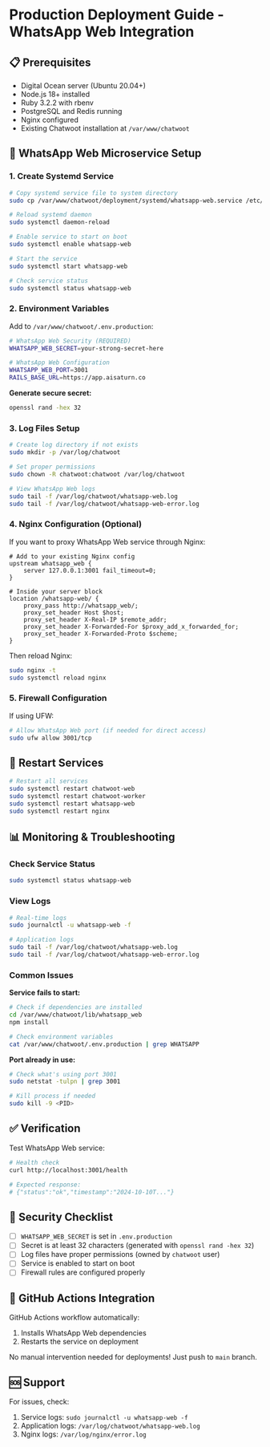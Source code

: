 # Production Deployment Guide - WhatsApp Web Integration

## 📋 Prerequisites

- Digital Ocean server (Ubuntu 20.04+)
- Node.js 18+ installed
- Ruby 3.2.2 with rbenv
- PostgreSQL and Redis running
- Nginx configured
- Existing Chatwoot installation at `/var/www/chatwoot`

## 🚀 WhatsApp Web Microservice Setup

### 1. Create Systemd Service

```bash
# Copy systemd service file to system directory
sudo cp /var/www/chatwoot/deployment/systemd/whatsapp-web.service /etc/systemd/system/

# Reload systemd daemon
sudo systemctl daemon-reload

# Enable service to start on boot
sudo systemctl enable whatsapp-web

# Start the service
sudo systemctl start whatsapp-web

# Check service status
sudo systemctl status whatsapp-web
```

### 2. Environment Variables

Add to `/var/www/chatwoot/.env.production`:

```bash
# WhatsApp Web Security (REQUIRED)
WHATSAPP_WEB_SECRET=your-strong-secret-here

# WhatsApp Web Configuration
WHATSAPP_WEB_PORT=3001
RAILS_BASE_URL=https://app.aisaturn.co
```

**Generate secure secret:**
```bash
openssl rand -hex 32
```

### 3. Log Files Setup

```bash
# Create log directory if not exists
sudo mkdir -p /var/log/chatwoot

# Set proper permissions
sudo chown -R chatwoot:chatwoot /var/log/chatwoot

# View WhatsApp Web logs
sudo tail -f /var/log/chatwoot/whatsapp-web.log
sudo tail -f /var/log/chatwoot/whatsapp-web-error.log
```

### 4. Nginx Configuration (Optional)

If you want to proxy WhatsApp Web service through Nginx:

```nginx
# Add to your existing Nginx config
upstream whatsapp_web {
    server 127.0.0.1:3001 fail_timeout=0;
}

# Inside your server block
location /whatsapp-web/ {
    proxy_pass http://whatsapp_web/;
    proxy_set_header Host $host;
    proxy_set_header X-Real-IP $remote_addr;
    proxy_set_header X-Forwarded-For $proxy_add_x_forwarded_for;
    proxy_set_header X-Forwarded-Proto $scheme;
}
```

Then reload Nginx:
```bash
sudo nginx -t
sudo systemctl reload nginx
```

### 5. Firewall Configuration

If using UFW:
```bash
# Allow WhatsApp Web port (if needed for direct access)
sudo ufw allow 3001/tcp
```

## 🔄 Restart Services

```bash
# Restart all services
sudo systemctl restart chatwoot-web
sudo systemctl restart chatwoot-worker
sudo systemctl restart whatsapp-web
sudo systemctl restart nginx
```

## 📊 Monitoring & Troubleshooting

### Check Service Status
```bash
sudo systemctl status whatsapp-web
```

### View Logs
```bash
# Real-time logs
sudo journalctl -u whatsapp-web -f

# Application logs
sudo tail -f /var/log/chatwoot/whatsapp-web.log
sudo tail -f /var/log/chatwoot/whatsapp-web-error.log
```

### Common Issues

**Service fails to start:**
```bash
# Check if dependencies are installed
cd /var/www/chatwoot/lib/whatsapp_web
npm install

# Check environment variables
cat /var/www/chatwoot/.env.production | grep WHATSAPP
```

**Port already in use:**
```bash
# Check what's using port 3001
sudo netstat -tulpn | grep 3001

# Kill process if needed
sudo kill -9 <PID>
```

## ✅ Verification

Test WhatsApp Web service:

```bash
# Health check
curl http://localhost:3001/health

# Expected response:
# {"status":"ok","timestamp":"2024-10-10T..."}
```

## 🔐 Security Checklist

- [ ] `WHATSAPP_WEB_SECRET` is set in `.env.production`
- [ ] Secret is at least 32 characters (generated with `openssl rand -hex 32`)
- [ ] Log files have proper permissions (owned by `chatwoot` user)
- [ ] Service is enabled to start on boot
- [ ] Firewall rules are configured properly

## 📝 GitHub Actions Integration

GitHub Actions workflow automatically:
1. Installs WhatsApp Web dependencies
2. Restarts the service on deployment

No manual intervention needed for deployments! Just push to `main` branch.

## 🆘 Support

For issues, check:
1. Service logs: `sudo journalctl -u whatsapp-web -f`
2. Application logs: `/var/log/chatwoot/whatsapp-web.log`
3. Nginx logs: `/var/log/nginx/error.log`
